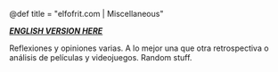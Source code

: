 @def title = "elfofrit.com | Miscellaneous"

[**_ENGLISH VERSION HERE_**](/Miscellaneous_english/)

Reflexiones y opiniones varias. A lo mejor una que otra retrospectiva o análisis de películas y videojuegos. Random stuff.